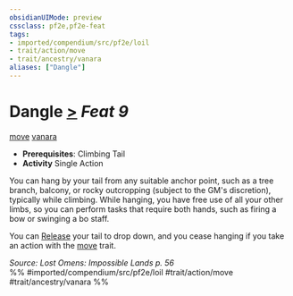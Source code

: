 ```yaml
---
obsidianUIMode: preview
cssclass: pf2e,pf2e-feat
tags:
- imported/compendium/src/pf2e/loil
- trait/action/move
- trait/ancestry/vanara
aliases: ["Dangle"]
---
```

# Dangle  [>](chapter-9-playing-the-game.md#Actions "Single Action") *Feat 9*  
[move](move.md)  [vanara](vanara-loil.md)  

- **Prerequisites**: Climbing Tail
- **Activity** Single Action

You can hang by your tail from any suitable anchor point, such as a tree branch, balcony, or rocky outcropping (subject to the GM's discretion), typically while climbing. While hanging, you have free use of all your other limbs, so you can perform tasks that require both hands, such as firing a bow or swinging a bo staff.

You can [Release](release.md) your tail to drop down, and you cease hanging if you take an action with the [move](move.md) trait.

*Source: Lost Omens: Impossible Lands p. 56*  
%% #imported/compendium/src/pf2e/loil #trait/action/move #trait/ancestry/vanara %%